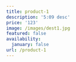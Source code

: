 ```yaml
---
title: product-1
description: '5:09 desc'
price: '123'
image: /images/dest1.jpg
featured: false
availability:
  january: false
url: /product-1
---
```


